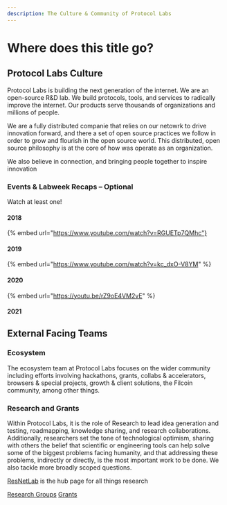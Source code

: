 ```yaml
---
description: The Culture & Community of Protocol Labs
---
```


# Where does this title go?

## Protocol Labs Culture

Protocol Labs is building the next generation of the internet. We are an open-source R&D lab. We build protocols, tools, and services to radically improve the internet. Our products serve thousands of organizations and millions of people.

We are a fully distributed companie that relies on our netowrk to drive innovation forward, and there a set of open source practices we follow in order to grow and flourish in the open source world. This distributed, open source philosophy is at the core of how was operate as an organization.


We also believe in connection, and bringing people together to inspire innovation

### Events & Labweek Recaps – Optional
Watch at least one!
#### 2018
{% embed url="https://www.youtube.com/watch?v=RGUETp7QMhc"}
#### 2019
{% embed url="https://www.youtube.com/watch?v=kc_dxO-V8YM" %}
#### 2020
{% embed url="https://youtu.be/rZ9oE4VM2vE" %}
#### 2021

## External Facing Teams
### Ecosystem
The ecosystem team at Protocol Labs focuses on the wider community including efforts involving hackathons, grants, collabs & accelerators, browsers & special projects, growth & client solutions, the Filcoin community, among other things.

### Research and Grants

Within Protocol Labs, it is the role of Research to lead idea generation and testing, roadmapping, knowledge sharing, and research collaborations. Additionally, researchers set the tone of technological optimism, sharing with others the belief that scientific or engineering tools can help solve some of the biggest problems facing humanity, and that addressing these problems, indirectly or directly, is the most important work to be done. We also tackle more broadly scoped questions.

[ResNetLab](https://research.protocol.ai/groups/) is the hub page for all things research

[Research Groups](https://research.protocol.ai/groups/)
[Grants](https://research.protocol.ai/categories/grants/)
